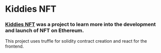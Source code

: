 # Kiddies NFT


### [Kiddies NFT](www.kiddiesnft.com) was a project to learn more into the development and launch of NFT on Ethereum.
This project uses truffle for solidity contract creation and react for the frontend.
